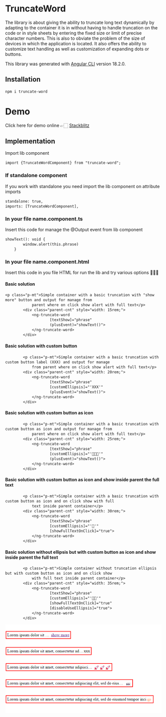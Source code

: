 # TruncateWord

The library is about giving the ability to truncate long text dynamically by adapting to the container it is in without having to handle truncation on the code or in style sheets by entering the fixed size or limit of precise character numbers. This is also to obviate the problem of the size of devices in which the application is located.
It also offers the ability to customize text handling as well as customization of expanding dots or buttons.

This library was generated with [Angular CLI](https://github.com/angular/angular-cli) version 18.2.0.

## Installation

```bash
npm i truncate-word
```

# Demo
Click here for demo online 👉🏻 [Stackblitz](https://stackblitz.com/edit/stackblitz-starters-coy8x5?file=src%2Fmain.ts)

## Implementation
Import lib component

```
import {TruncateWordComponent} from "truncate-word";
```


### If standalone component

If you work with standalone you need import the lib component on attribute imports

```
standalone: true,
imports: [TruncateWordComponent],
```

### In your file name.component.ts
Insert this code for manage the @Output event from lib component

```
showText(): void {
        window.alert(this.phrase)
    }
```

### In your file name.component.html
Insert this code in you file HTML for run the lib and try various options 🚀🚀🚀

#### Basic solution
```
<p class="p-mt">Simple container with a basic truncation with "show more" button and output for manage from
            parent where on click show alert with full text</p>
        <div class="parent-cnt" style="width: 15rem;">
            <ng-truncate-word
                    [textShow]="phrase"
                    (plusEvent)="showText()">
            </ng-truncate-word>
        </div>
```
#### Basic solution with custom button
```
        <p class="p-mt">Simple container with a basic truncation with custom button label (XXX) and output for manage
            from parent where on click show alert with full text</p>
        <div class="parent-cnt" style="width: 20rem;">
            <ng-truncate-word
                    [textShow]="phrase"
                    [customEllipsis]="'XXX'"
                    (plusEvent)="showText()">
            </ng-truncate-word>
        </div>
```
#### Basic solution with custom button as icon
```
        <p class="p-mt">Simple container with a basic truncation with custom button as icon and output for manage from
            parent where on click show alert with full text</p>
        <div class="parent-cnt" style="width: 25rem;">
            <ng-truncate-word
                    [textShow]="phrase"
                    [customEllipsis]="'🚀🚀🚀'"
                    (plusEvent)="showText()">
            </ng-truncate-word>
        </div>
```
#### Basic solution with custom button as icon and show inside parent the full text
```
        <p class="p-mt">Simple container with a basic truncation with custom button as icon and on click show with full
            text inside parent container</p>
        <div class="parent-cnt" style="width: 30rem;">
            <ng-truncate-word
                    [textShow]="phrase"
                    [customEllipsis]="'👀'"
                    [showFullTextOnClick]="true">
            </ng-truncate-word>
        </div>
```
#### Basic solution without ellipsis but with custom button as icon and show inside parent the full text
```
        <p class="p-mt">Simple container without truncation ellipsis but with custom button as icon and on click show
            with full text inside parent container</p>
        <div class="parent-cnt" style="width: 35rem;">
            <ng-truncate-word
                    [textShow]="phrase"
                    [customEllipsis]="'🤛🏻'"
                    [showFullTextOnClick]="true"
                    [disableUseEllipsis]="true">
            </ng-truncate-word>
        </div>
```
![img.png](src/image/img.png)
